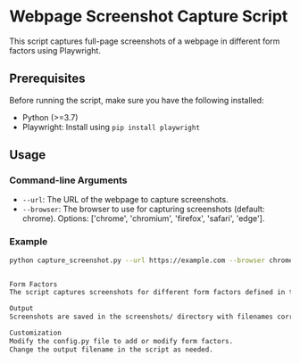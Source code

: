 # Webpage Screenshot Capture Script

This script captures full-page screenshots of a webpage in different form factors using Playwright.

## Prerequisites

Before running the script, make sure you have the following installed:

- Python (>=3.7)
- Playwright: Install using `pip install playwright`

## Usage

### Command-line Arguments

- `--url`: The URL of the webpage to capture screenshots.
- `--browser`: The browser to use for capturing screenshots (default: chrome). Options: ['chrome', 'chromium', 'firefox', 'safari', 'edge'].

### Example

```bash
python capture_screenshot.py --url https://example.com --browser chrome


Form Factors
The script captures screenshots for different form factors defined in the config.py file.

Output
Screenshots are saved in the screenshots/ directory with filenames corresponding to each form factor.

Customization
Modify the config.py file to add or modify form factors.
Change the output filename in the script as needed.